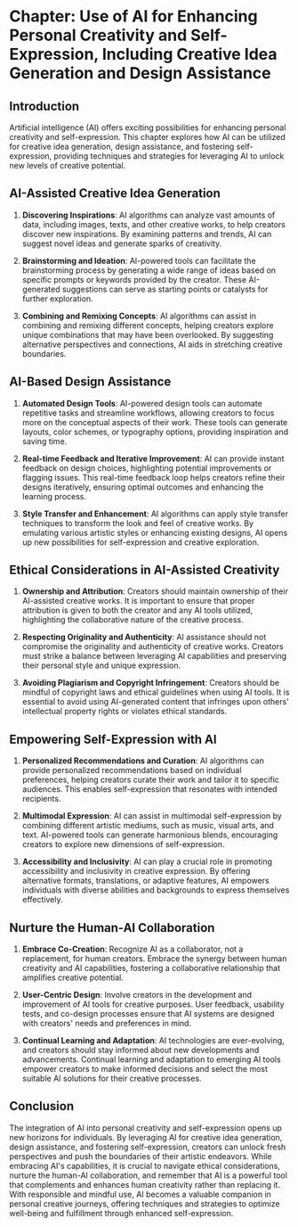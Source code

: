 Chapter: Use of AI for Enhancing Personal Creativity and Self-Expression, Including Creative Idea Generation and Design Assistance
==================================================================================================================================

Introduction
------------

Artificial intelligence (AI) offers exciting possibilities for enhancing personal creativity and self-expression. This chapter explores how AI can be utilized for creative idea generation, design assistance, and fostering self-expression, providing techniques and strategies for leveraging AI to unlock new levels of creative potential.

AI-Assisted Creative Idea Generation
------------------------------------

1. **Discovering Inspirations**: AI algorithms can analyze vast amounts of data, including images, texts, and other creative works, to help creators discover new inspirations. By examining patterns and trends, AI can suggest novel ideas and generate sparks of creativity.

2. **Brainstorming and Ideation**: AI-powered tools can facilitate the brainstorming process by generating a wide range of ideas based on specific prompts or keywords provided by the creator. These AI-generated suggestions can serve as starting points or catalysts for further exploration.

3. **Combining and Remixing Concepts**: AI algorithms can assist in combining and remixing different concepts, helping creators explore unique combinations that may have been overlooked. By suggesting alternative perspectives and connections, AI aids in stretching creative boundaries.

AI-Based Design Assistance
--------------------------

1. **Automated Design Tools**: AI-powered design tools can automate repetitive tasks and streamline workflows, allowing creators to focus more on the conceptual aspects of their work. These tools can generate layouts, color schemes, or typography options, providing inspiration and saving time.

2. **Real-time Feedback and Iterative Improvement**: AI can provide instant feedback on design choices, highlighting potential improvements or flagging issues. This real-time feedback loop helps creators refine their designs iteratively, ensuring optimal outcomes and enhancing the learning process.

3. **Style Transfer and Enhancement**: AI algorithms can apply style transfer techniques to transform the look and feel of creative works. By emulating various artistic styles or enhancing existing designs, AI opens up new possibilities for self-expression and creative exploration.

Ethical Considerations in AI-Assisted Creativity
------------------------------------------------

1. **Ownership and Attribution**: Creators should maintain ownership of their AI-assisted creative works. It is important to ensure that proper attribution is given to both the creator and any AI tools utilized, highlighting the collaborative nature of the creative process.

2. **Respecting Originality and Authenticity**: AI assistance should not compromise the originality and authenticity of creative works. Creators must strike a balance between leveraging AI capabilities and preserving their personal style and unique expression.

3. **Avoiding Plagiarism and Copyright Infringement**: Creators should be mindful of copyright laws and ethical guidelines when using AI tools. It is essential to avoid using AI-generated content that infringes upon others' intellectual property rights or violates ethical standards.

Empowering Self-Expression with AI
----------------------------------

1. **Personalized Recommendations and Curation**: AI algorithms can provide personalized recommendations based on individual preferences, helping creators curate their work and tailor it to specific audiences. This enables self-expression that resonates with intended recipients.

2. **Multimodal Expression**: AI can assist in multimodal self-expression by combining different artistic mediums, such as music, visual arts, and text. AI-powered tools can generate harmonious blends, encouraging creators to explore new dimensions of self-expression.

3. **Accessibility and Inclusivity**: AI can play a crucial role in promoting accessibility and inclusivity in creative expression. By offering alternative formats, translations, or adaptive features, AI empowers individuals with diverse abilities and backgrounds to express themselves effectively.

Nurture the Human-AI Collaboration
----------------------------------

1. **Embrace Co-Creation**: Recognize AI as a collaborator, not a replacement, for human creators. Embrace the synergy between human creativity and AI capabilities, fostering a collaborative relationship that amplifies creative potential.

2. **User-Centric Design**: Involve creators in the development and improvement of AI tools for creative purposes. User feedback, usability tests, and co-design processes ensure that AI systems are designed with creators' needs and preferences in mind.

3. **Continual Learning and Adaptation**: AI technologies are ever-evolving, and creators should stay informed about new developments and advancements. Continual learning and adaptation to emerging AI tools empower creators to make informed decisions and select the most suitable AI solutions for their creative processes.

Conclusion
----------

The integration of AI into personal creativity and self-expression opens up new horizons for individuals. By leveraging AI for creative idea generation, design assistance, and fostering self-expression, creators can unlock fresh perspectives and push the boundaries of their artistic endeavors. While embracing AI's capabilities, it is crucial to navigate ethical considerations, nurture the human-AI collaboration, and remember that AI is a powerful tool that complements and enhances human creativity rather than replacing it. With responsible and mindful use, AI becomes a valuable companion in personal creative journeys, offering techniques and strategies to optimize well-being and fulfillment through enhanced self-expression.
